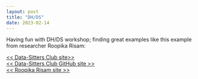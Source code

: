 ```yaml
---
layout: post
title: "DH/DS"
date: 2023-02-14
---
```


Having fun with DH/DS workshop; finding great examples like this example from researcher Roopika Risam:

[<< Data-Sitters Club site>>](https://datasittersclub.github.io/site/index.html)    
[<< Data-Sitters Club GitHub site >>](https://github.com/datasittersclub/site)    
[<< Roopika Risam site >>](https://www.roopikarisam.com/)    

